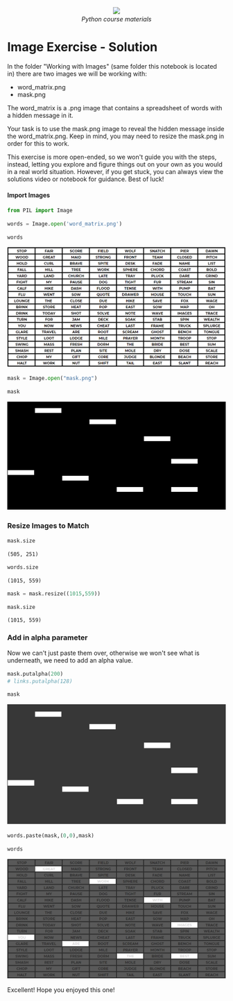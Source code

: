 <center>
    <img src='https://intecbrussel.be/img/logo3.png' width='400px' height='auto'/>
    <br/>
    <em>Python course materials</em>
</center>

# Image Exercise - Solution

In the folder "Working with Images" (same folder this notebook is located in) there are two images we will be working with:
* word_matrix.png
* mask.png

The word_matrix is a .png image that contains a spreadsheet of words with a hidden message in it. 

Your task is to use the mask.png image to reveal the hidden message inside the word_matrix.png. Keep in mind, you may need to resize the mask.png in order for this to work.

This exercise is more open-ended, so we won't guide you with the steps, instead, letting you explore and figure things out on your own as you would in a real world situation. However, if you get stuck, you can always view the solutions video or notebook for guidance. Best of luck!

#### Import Images


```python
from PIL import Image
```


```python
words = Image.open('word_matrix.png')
```


```python
words
```




    
![png](02-Image-Exercise-Solution_files/02-Image-Exercise-Solution_5_0.png)
    




```python
mask = Image.open("mask.png")
```


```python
mask
```




    
![png](02-Image-Exercise-Solution_files/02-Image-Exercise-Solution_7_0.png)
    



### Resize Images to Match


```python
mask.size
```




    (505, 251)




```python
words.size
```




    (1015, 559)




```python
mask = mask.resize((1015,559))
```


```python
mask.size
```




    (1015, 559)



### Add in alpha parameter

Now we can't just paste them over, otherwise we won't see what is underneath, we need to add an alpha value.


```python
mask.putalpha(200)
# links.putalpha(128)
```


```python
mask
```




    
![png](02-Image-Exercise-Solution_files/02-Image-Exercise-Solution_15_0.png)
    




```python
words.paste(mask,(0,0),mask)
```


```python
words
```




    
![png](02-Image-Exercise-Solution_files/02-Image-Exercise-Solution_17_0.png)
    



Excellent! Hope you enjoyed this one!
